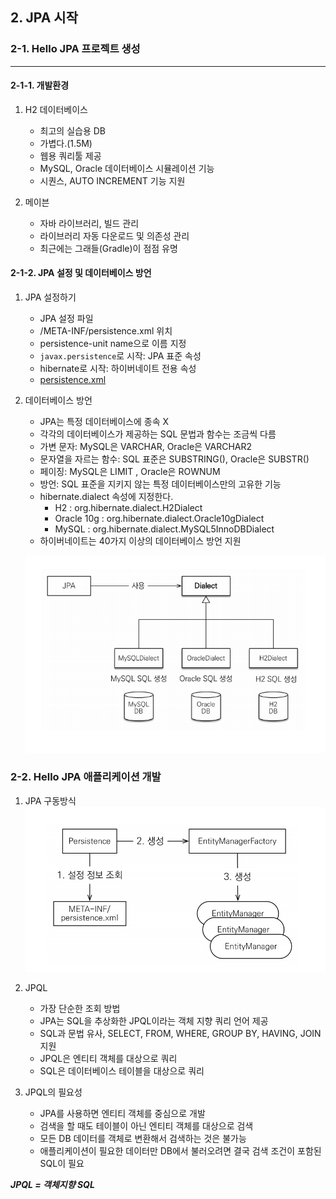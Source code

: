 ## 2. JPA 시작

### 2-1. Hello JPA 프로젝트 생성

___

#### 2-1-1. 개발환경
1. H2 데이터베이스
    - 최고의 실습용 DB
    - 가볍다.(1.5M)
    - 웹용 쿼리툴 제공
    - MySQL, Oracle 데이터베이스 시뮬레이션 기능
    - 시퀀스, AUTO INCREMENT 기능 지원
    
2. 메이븐
    - 자바 라이브러리, 빌드 관리
    - 라이브러리 자동 다운로드 및 의존성 관리
    - 최근에는 그래들(Gradle)이 점점 유명
    
#### 2-1-2. JPA 설정 및 데이터베이스 방언

1. JPA 설정하기
    - JPA 설정 파일
    - /META-INF/persistence.xml 위치
    - persistence-unit name으로 이름 지정
    - `javax.persistence`로 시작: JPA 표준 속성
    - hibernate로 시작: 하이버네이트 전용 속성
    - [persistence.xml](/JPA-Basic/ex1-hello-jpa/src/main/resources/META-INF/persistence.xml)

2. 데이터베이스 방언
    - JPA는 특정 데이터베이스에 종속 X
    - 각각의 데이터베이스가 제공하는 SQL 문법과 함수는 조금씩 다름
    - 가변 문자: MySQL은 VARCHAR, Oracle은 VARCHAR2
    - 문자열을 자르는 함수: SQL 표준은 SUBSTRING(), Oracle은 SUBSTR()
    - 페이징: MySQL은 LIMIT , Oracle은 ROWNUM
    - 방언: SQL 표준을 지키지 않는 특정 데이터베이스만의 고유한 기능
    - hibernate.dialect 속성에 지정한다. 
      - H2 : org.hibernate.dialect.H2Dialect
      - Oracle 10g : org.hibernate.dialect.Oracle10gDialect
      - MySQL : org.hibernate.dialect.MySQL5InnoDBDialect
    - 하이버네이트는 40가지 이상의 데이터베이스 방언 지원
    
    ![데이터베이스방언.png](../Img/02.JPA시작/데이터베이스방언.png)

### 2-2. Hello JPA 애플리케이션 개발

1. JPA 구동방식
![JPA구동방식.png](../Img/02.JPA시작/JPA구동방식.png)
   
2. JPQL
   - 가장 단순한 조회 방법
   - JPA는 SQL을 추상화한 JPQL이라는 객체 지향 쿼리 언어 제공
   - SQL과 문법 유사, SELECT, FROM, WHERE, GROUP BY, HAVING, JOIN 지원
   - JPQL은 엔티티 객체를 대상으로 쿼리
   - SQL은 데이터베이스 테이블을 대상으로 쿼리
     
3. JPQL의 필요성
   - JPA를 사용하면 엔티티 객체를 중심으로 개발
   - 검색을 할 때도 테이블이 아닌 엔티티 객체를 대상으로 검색
   - 모든 DB 데이터를 객체로 변환해서 검색하는 것은 불가능
   - 애플리케이션이 필요한 데이터만 DB에서 불러오려면 결국 검색 조건이 포함된 SQL이 필요
   
__*JPQL = 객체지향 SQL*__
   
